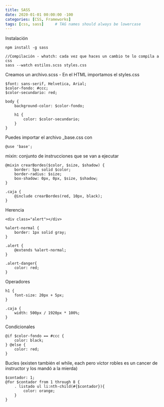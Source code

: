 ```yaml
---
title: SASS
date: 2020-01-01 00:00:00 -100
categories: [CSS, Frameworks]
tags: [css, sass]     # TAG names should always be lowercase
---
```


Instalación

```
npm install -g sass

//Compilación - whatch: cada vez que haces un cambio te lo compila a css
sass --watch estilos.scss styles.css
```

Creamos un archivo.scss - En el HTML importamos el styles.css

```
$font: sans-serif, Helvetica, Arial;
$color-fondo: #ccc;
$color-secundario: red;

body {
    background-color: $color-fondo;

    h1 {
        color: $color-secundario;
    }
}

```

Puedes importar el archivo \_base.css con

```
@use 'base';
```

mixin: conjunto de instrucciones que se van a ejecutar

```
@mixin crearBordes($color, $size, $shadow) {
    border: 5px solid $color;
    border-radius: $size;
    box-shadow: 0px, 0px, $size, $shadow;
}

.caja {
    @include crearBordes(red, 10px, black);
}
```

Herencia

```
<div class="alert"></div>

%alert-normal {
    border: 1px solid gray;
}

.alert {
    @extends %alert-normal;
}

.alert-danger{
    color: red;
}
```

Operadores

```
h1 {
    font-size: 20px + 5px;
}

.caja {
    width: 500px / 1920px * 100%;
}
```

Condicionales

```
@if $color-fondo == #ccc {
    color: black;
} @else {
    color: red;
}
```

Bucles (existen también el while, each pero víctor robles es un cancer de instructor y los mandó a la mierda)

```
$contador: 1;
@for $contador from 1 through 8 {
    . listado ul li:nth-child(#{$contador}){
        color: orange;
    }
}
```
